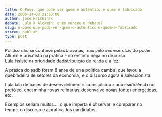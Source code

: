 ```yaml
---
title: O Povo, que pode ver quem é autêntico e quem é fabricado
date: 2006-10-08 21:00:00
author: jose.krichinak
debate: Lula X Alckmin: quem venceu o debate?
slug: o-povo-que-pode-ver-quem-e-autentico-e-quem-e-fabricado
status: publish 
type: post
---
```


Politico não se conhece pelas bravatas, mas pelo seu exercício do poder. Alkmin é privatista na prática e no entanto nega no discurso.  
Lula insiste na prioridade dadistribuição de renda e a fez!


A prática do psdb foram 8 anos de uma politica cambial que levou a quebradeira de setores da economia,  e o discurso agora é salvacionista.


Lula fala de bases de desenvolvimento:  consquistou a auto-suficiência no pretóleo, encaminha novas refinarias, desenvolve novas fontes energéticas, etc. 


Exemplos seriam muitos.... o que importa é observar  e comparar no tempo, o discurso e a prática dos candidatos.


  


 


